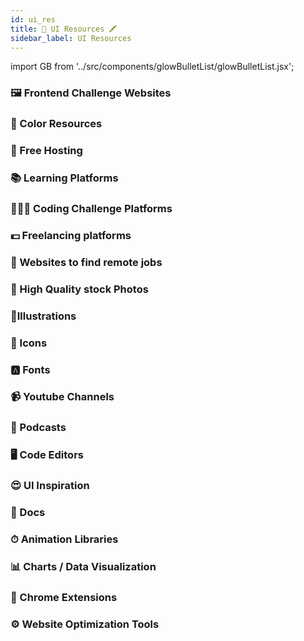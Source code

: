 ```yaml
---
id: ui_res
title: 🎨 UI Resources 🖍
sidebar_label: UI Resources
---
```


import GB from '../src/components/glowBulletList/glowBulletList.jsx';

### 🖼️ Frontend Challenge Websites

<GB link="https://www.frontendmentor.io/challenges" item="Frontend Mentor"/>
<GB link="https://100dayscss.com" item="100 days scss"/>
<GB link="https://www.acefrontend.com" item="Ace frontend"/>

### 🎨 Color Resources

<GB link="https://www.0to255.com" item="Oto255"/>
<GB link="https://gradienthunt.com" item="Gradient Hunt"/>
<GB link="https://uigradients.com" item="UI Gradients"/>
<GB link="https://uigradients.com" item="Flat UI Colors"/>
<GB link="http://coolors.co" item="coolors"/>
<GB link="http://colorhunt.co" item="colorhunt"/>
<GB link="http://paletton.com" item="collepalettonctui"/>
<GB link="http://color-hex.com" item="color-hex"/>
<GB link="http://mycolor.space" item="mycolor"/>

### 🚀 Free Hosting

<GB link="http://pages.github.com" item="Github Pages"/>
<GB link="http://netlify.com" item="Netlify"/>
<GB link="http://firebase.google.com" item="Firebase"/>
<GB link="http://aws.amazon.com" item="aws"/>
<GB link="http://netlify.com" item="netlify"/>
<GB link="http://vercel.com" item="Vercel"/>
<GB link="http://surge.sh" item="Surge.sh"/>
<GB link="http://render.com" item="Render"/>
<GB link="http://docs.gitlab.com/ee/user/project/pages" item="Gitlab Pages"/>

### 📚 Learning Platforms

<GB link="http://geeksforgeeks.org" item="geeksforgeeks"/>
<GB link="http://freecodecamp.org" item="freecodecamp"/>
<GB link="http://codecademy.com" item="codecademy"/>
<GB link="http://javascript30.com" item="javascript30"/>
<GB link="http://frontendmentor.io" item="frontendmentor"/>
<GB link="http://testautomationu.applitools.com" item="testautomationu"/>
<GB link="http://coursera.org" item="coursera"/>
<GB link="http://khanacademy.org" item="Netkhanacademylify"/>
<GB link="http://sololearn.com" item="sololearn"/>

### 👨🏻‍💻 Coding Challenge Platforms

<GB link="http://codewars.com" item="codewars"/>
<GB link="http://topcoder.com" item="topcoder"/>
<GB link="http://codingame.com" item="codingame"/>
<GB link="http://hackerrank.com" item="hackerrank"/>
<GB link="http://projecteuler.net" item="projecteuler"/>
<GB link="http://coderbyte.com" item="coderbyte"/>
<GB link="http://codechef.com" item="codechef"/>
<GB link="http://exercism.io" item="exercism"/>
<GB link="http://leetcode.com" item="leetcode"/>
<GB link="http://spoj.com" item="spoj"/>

### 💵 Freelancing platforms

<GB link="http://toptal.com" item="toptal"/>
<GB link="http://upwork.com" item="upwork"/>
<GB link="http://freelancer.com" item="freelancer"/>
<GB link="http://peopleperhour.com" item="peopleperhour"/>
<GB link="http://simplyhired.com" item="simplyhired"/>
<GB link="http://envato.com" item="envato"/>
<GB link="http://guru.com" item="guru"/>
<GB link="http://fiverr.com" item="fiverr"/>
<GB link="http://hireable.com" item="hireable"/>
<GB link="http://6nomads.com" item="6nomads"/>

### 💸 Websites to find remote jobs

<GB link="http://flexjobs.com" item="flexjobs"/>
<GB link="http://remote.co/remote-jobs" item="remote.co"/>
<GB link="http://justremote.co" item="justremote"/>
<GB link="http://weworkremotely.com" item="weworkremotely"/>
<GB link="http://remoteok.io" item="remoteok"/>
<GB link="http://jobspresso.co" item="jobspresso"/>
<GB link="http://europeremotely.com" item="europeremotely"/>
<GB link="http://wfh.io" item="wfh"/>

### 📸 High Quality stock Photos

<GB link="http://unsplash.com" item="unsplash"/>
<GB link="http://pixabay.com" item="pixabay"/>
<GB link="http://pexels.com" item="pexels"/>

### 🗼Illustrations

<GB link="http://undraw.co/illustrations" item="undraw"/>
<GB link="http://drawkit.io" item="drawkit"/>
<GB link="http://icons8.com/ouch" item="icons8"/>
<GB link="http://iradesign.io" item="iradesign"/>
<GB link="http://interfacer.xyz" item="interfacer"/>
<GB link="http://blush.design" item="blush"/>

### 🔔 Icons

<GB link="http://fontawesome.com" item="fontawesome"/>
<GB link="http://flaticon.com" item="flaticon"/>
<GB link="http://icons8.com" item="icons8"/>
<GB link="http://material.io/resources/icons" item="material Icon"/>
<GB link="http://iconmonstr.com" item="iconmonstr"/>

### 🅰️ Fonts

<GB link="http://fonts.google.com" item="Google font"/>
<GB link="http://fontspace.com" item="fontspace"/>
<GB link="http://1001fonts.com" item="1001fonts"/>
<GB link="http://fontsquirrel.com" item="fontsquirrel"/>

### 📹 Youtube Channels

<GB link="" item="Traversy Media"/>
<GB link="" item="FreeCodeCamp"/>
<GB link="" item="The Net Ninja"/>
<GB link="" item="Google Chrome Developers"/>
<GB link="" item="The New Boston"/>
<GB link="" item="Derek Banas"/>
<GB link="" item="Academind"/>

### 📢 Podcasts

<GB link="" item="Syntax"/>
<GB link="" item="Fullstack radio"/>
<GB link="" item="The Changelog"/>
<GB link="" item="The Laracasts Snippet"/>
<GB link="" item="Front End Happy Hour"/>
<GB link="" item="JavaScript Jabber Archives"/>
<GB link="" item="Commit Your Code!"/>
<GB link="" item="Shop Talk"/>
<GB link="" item="Ladybug Podcast"/>
<GB link="" item="CodePen Radio"/>
<GB link="" item="JAMStack Radio"/>
<GB link="" item="Modern web"/>

### 🖥 Code Editors

<GB link="" item="Visual Studio Code [VS Code]"/>
<GB link="" item="Sublime Text"/>
<GB link="" item="Atom"/>
<GB link="" item="Brackets"/>
<GB link="" item="Vim"/>

### 😍 UI Inspiration

<GB link="http://uimovement.com" item="uimovement"/>
<GB link="http://uigarage.net" item="uigarage"/>
<GB link="http://collectui.com" item="collectui"/>

### 📝 Docs

<GB link="http://developer.mozilla.org" item="mozilla developer"/>
<GB link="http://w3schools.com" item="w3schools"/>
<GB link="http://w3docs.com" item="w3docs"/>
<GB link="http://devdocs.io" item="devdocs"/>
 

### ⏱ Animation Libraries

<GB link="" item="CSShake"/>
<GB link="" item="Animate.css"/>
<GB link="" item="AnimeJS"/>
<GB link="" item="GreenSock (GSAP)"/>
<GB link="" item="Magic Animations"/>
<GB link="" item="Hover css"/>
<GB link="" item="AniJS"/>
<GB link="" item="Wicked CSS"/>
<GB link="" item="Tuesday"/>
<GB link="" item="Mo.js"/>
<GB link="" item="Bounce.js"/>

### 📊 Charts / Data Visualization

<GB link="" item="Chart.js"/>
<GB link="" item="D3.js"/>
<GB link="" item="three.js"/>

### 🔌 Chrome Extensions

<GB link="" item="Web Developer"/>
<GB link="" item="CSSViewer"/>
<GB link="" item="Wappalyzer"/>
<GB link="" item="JSONView"/>
<GB link="" item="Lorem Ipsum Generator"/>


### ⚙️ Website Optimization Tools

<GB link="" item="Google PageSpeed Insights"/>
<GB link="" item="GTmetrix"/>
<GB link="" item="WebPageTest"/>
<GB link="" item="Yslow"/>

 
 
 
 
